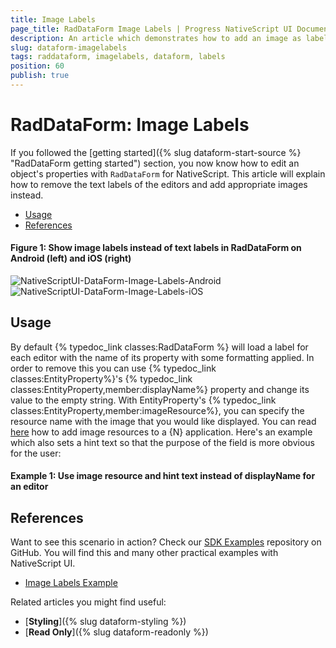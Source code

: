```yaml
---
title: Image Labels
page_title: RadDataForm Image Labels | Progress NativeScript UI Documentation
description: An article which demonstrates how to add an image as label in RadDataForm for NativeScript.
slug: dataform-imagelabels
tags: raddataform, imagelabels, dataform, labels
position: 60
publish: true
---
```


# RadDataForm: Image Labels

If you followed the [getting started]({% slug dataform-start-source %} "RadDataForm getting started") section, you now know how to edit an object's properties with `RadDataForm` for NativeScript. This article will explain how to remove the text labels of the editors and add appropriate images instead.

* [Usage](#usage)
* [References](#references)

#### Figure 1: Show image labels instead of text labels in RadDataForm on Android (left) and iOS (right)

![NativeScriptUI-DataForm-Image-Labels-Android](/controls/NativeScript/DataForm/images/dataform-imagelabels-android.png "Image Labels in RadDataForm in Android") ![NativeScriptUI-DataForm-Image-Labels-iOS](/controls/NativeScript/DataForm/images/dataform-imagelabels-ios.png "Image Labels in RadDataForm in iOS")

## Usage

By default {% typedoc_link classes:RadDataForm %} will load a label for each editor with the name of its property with some formatting applied. In order to remove this you can use {% typedoc_link classes:EntityProperty%}'s {% typedoc_link classes:EntityProperty,member:displayName%} property and change its value to the empty string. With EntityProperty's {% typedoc_link classes:EntityProperty,member:imageResource%}, you can specify the resource name with the image that you would like displayed. You can read <a href="https://docs.nativescript.org/ui/images#adding-android-resources" target="_blank">here</a> how to add image resources to a {N} application. Here's an example which also sets a hint text so that the purpose of the field is more obvious for the user:

#### Example 1: Use image resource and hint text instead of displayName for an editor

<snippet id='dataform-image-labels-xml'/>

## References

Want to see this scenario in action?
Check our [SDK Examples](https://github.com/telerik/nativescript-ui-samples) repository on GitHub. You will find this and many other practical examples with NativeScript UI.

* [Image Labels Example](https://github.com/telerik/nativescript-ui-samples/tree/master/dataform/app/examples/image-labels)

Related articles you might find useful:

* [**Styling**]({% slug dataform-styling %})
* [**Read Only**]({% slug dataform-readonly %})
